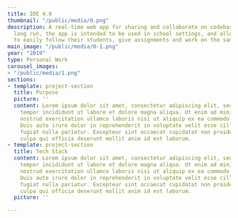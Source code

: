 ```yaml
---
title: IDE 4.0
thumbnail: "/public/media/0.png"
description: A real-time web app for sharing and collaborate on codebases. In the
  long run, the app is intended to be used in school settings, and allow teachers
  to easily follow their students, give assignments and work on the same code as them.
main_image: "/public/media/0-1.png"
year: "2019"
type: Personal Work
carousel_images:
- "/public/media/1.png"
sections:
- template: project-section
  title: Purpose
  picture: ''
  content: Lorem ipsum dolor sit amet, consectetur adipiscing elit, sed do eiusmod
    tempor incididunt ut labore et dolore magna aliqua. Ut enim ad minim veniam, quis
    nostrud exercitation ullamco laboris nisi ut aliquip ex ea commodo consequat.
    Duis aute irure dolor in reprehenderit in voluptate velit esse cillum dolore eu
    fugiat nulla pariatur. Excepteur sint occaecat cupidatat non proident, sunt in
    culpa qui officia deserunt mollit anim id est laborum.
- template: project-section
  title: Tech Stack
  content: Lorem ipsum dolor sit amet, consectetur adipiscing elit, sed do eiusmod
    tempor incididunt ut labore et dolore magna aliqua. Ut enim ad minim veniam, quis
    nostrud exercitation ullamco laboris nisi ut aliquip ex ea commodo consequat.
    Duis aute irure dolor in reprehenderit in voluptate velit esse cillum dolore eu
    fugiat nulla pariatur. Excepteur sint occaecat cupidatat non proident, sunt in
    culpa qui officia deserunt mollit anim id est laborum.
  picture: ''

---
```

